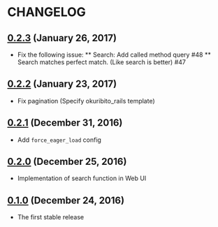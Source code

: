 # CHANGELOG
## [0.2.3](https://github.com/muramurasan/okuribito_rails/releases/tag/v0.2.3) (January 26, 2017)
* Fix the following issue:
** Search: Add called method query #48
** Search matches perfect match. (Like search is better) #47

## [0.2.2](https://github.com/muramurasan/okuribito_rails/releases/tag/v0.2.2) (January 23, 2017)
* Fix pagination (Specify okuribito_rails template)

## [0.2.1](https://github.com/muramurasan/okuribito_rails/releases/tag/v0.2.1) (December 31, 2016)
* Add `force_eager_load` config

## [0.2.0](https://github.com/muramurasan/okuribito_rails/releases/tag/v0.2.0) (December 25, 2016)
* Implementation of search function in Web UI

## [0.1.0](https://github.com/muramurasan/okuribito_rails/releases/tag/v0.1.0) (December 24, 2016)
* The first stable release
